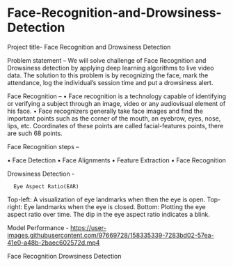 # Face-Recognition-and-Drowsiness-Detection
Project title- Face Recognition and Drowsiness Detection

Problem statement – 
We will solve challenge of Face Recognition and Drowsiness detection by applying deep learning algorithms to live video data. The solution to this problem is by recognizing the face, mark the attendance, log the individual’s session time and put a drowsiness alert.

Face Recognition –
•	Face recognition is a technology capable of identifying or verifying a subject through an image, video or any audiovisual element of his face.
•	Face recognizers generally take face images and find the important points such as the corner of the mouth, an eyebrow, eyes, nose, lips, etc. Coordinates of these points are called facial-features points, there are such 68 points.



Face Recognition steps –

•	Face Detection
•	Face Alignments
•	Feature Extraction
•	Face Recognition

 

Drowsiness Detection - 

      Eye Aspect Ratio(EAR)
 
Top-left: A visualization of eye landmarks when then the eye is open. 
Top-right: Eye landmarks when the eye is closed.
Bottom: Plotting the eye aspect ratio over time. The dip in the eye aspect ratio indicates a blink.



Model Performance -
https://user-images.githubusercontent.com/97669728/158335339-7283bd02-57ea-41e0-a48b-2baec602572d.mp4




Face Recognition                                        Drowsiness Detection
  


